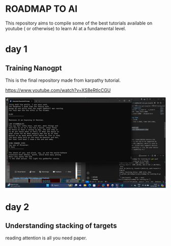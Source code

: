 # ROADMAP TO AI

This repository aims to compile some of the best tutorials available on youtube ( or otherwise) to learn AI at a fundamental level.

# day 1 

## Training Nanogpt

This is the final repository made from karpathy tutorial.

https://www.youtube.com/watch?v=XS8eRtlcCGU

![](./nano_gpt_songwriter/2024-06-23-23-48-08.png)

# day 2

## Understanding stacking of targets

reading attention is all you need paper.




